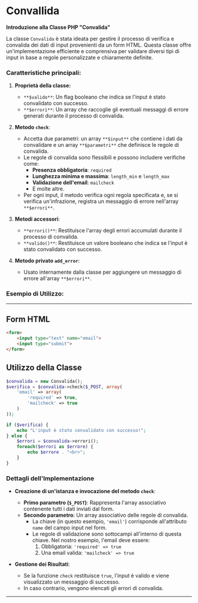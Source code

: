 # Convallida
**Introduzione alla Classe PHP "Convalida"**

La classe `Convalida` è stata ideata per gestire il processo di verifica e convalida dei dati di input provenienti da un form HTML. Questa classe offre un'implementazione efficiente e comprensiva per validare diversi tipi di input in base a regole personalizzate e chiaramente definite.

### Caratteristiche principali:

1. **Proprietà della classe:**
    - `**$valido**`: Un flag booleano che indica se l'input è stato convalidato con successo.
    - `**$errori**`: Un array che raccoglie gli eventuali messaggi di errore generati durante il processo di convalida.

2. **Metodo `check`**:
    - Accetta due parametri: un array `**$input**` che contiene i dati da convalidare e un array `**$parametri**` che definisce le regole di convalida.
    - Le regole di convalida sono flessibili e possono includere verifiche come:
        * **Presenza obbligatoria**: `required`
        * **Lunghezza minima e massima**: `length_min` e `length_max`
        * **Validazione dell'email**: `mailcheck`
        * E molte altre.
    - Per ogni input, il metodo verifica ogni regola specificata e, se si verifica un'infrazione, registra un messaggio di errore nell'array `**$errori**`.

3. **Metodi accessori**:
    - `**errori()**`: Restituisce l'array degli errori accumulati durante il processo di convalida.
    - `**valido()**`: Restituisce un valore booleano che indica se l'input è stato convalidato con successo.

4. **Metodo privato `add_error`**:
    - Usato internamente dalla classe per aggiungere un messaggio di errore all'array `**$errori**`.

### Esempio di Utilizzo:

---

## **Form HTML**

```html
<form>
    <input type="text" name="email">
    <input type="submit">
</form>
```

## **Utilizzo della Classe**

```php
$convalida = new Convalida();
$verifica = $convalida->check($_POST, array(
    'email' => array(
        'required' => true,
        'mailcheck' => true
    )
));

if ($verifica) {
    echo "L'input è stato convalidato con successo!";
} else {
    $errori = $convalida->errori();
    foreach($errori as $errore) {
        echo $errore . "<br>";
    }
}
```

### **Dettagli dell'Implementazione**
- **Creazione di un'istanza e invocazione del metodo `check`**:
    - **Primo parametro (`$_POST`)**: Rappresenta l'array associativo contenente tutti i dati inviati dal form.
    - **Secondo parametro**: Un array associativo delle regole di convalida.
        * La chiave (in questo esempio, `'email'`) corrisponde all'attributo `name` del campo input nel form.
        * Le regole di validazione sono sottocampi all'interno di questa chiave. Nel nostro esempio, l'email deve essere:
            1. Obbligatoria: `'required' => true`
            2. Una email valida: `'mailcheck' => true`

- **Gestione dei Risultati**:
    * Se la funzione `check` restituisce `true`, l'input è valido e viene visualizzato un messaggio di successo.
    * In caso contrario, vengono elencati gli errori di convalida.

---